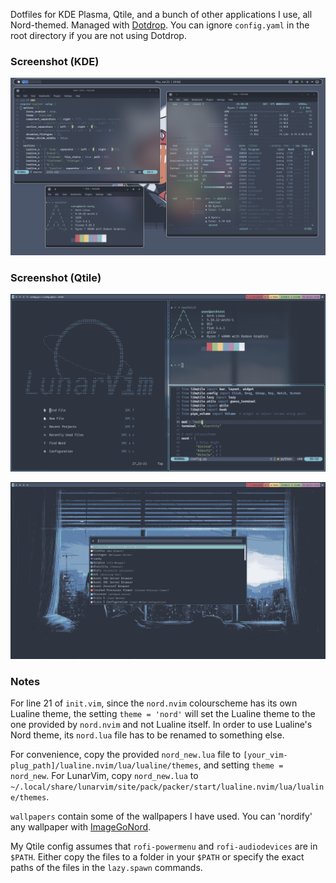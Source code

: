 Dotfiles for KDE Plasma, Qtile, and a bunch of other applications I use, all Nord-themed.
Managed with [Dotdrop](https://github.com/deadc0de6/dotdrop). You can ignore `config.yaml` in the root directory if you are not using Dotdrop. 

### Screenshot (KDE)

![kde](./Pictures/screenshots/screenshot_kde.png)

### Screenshot (Qtile)

![qtile-1](./Pictures/screenshots/screenshot_qtile1.png)

![qtile-2](./Pictures/screenshots/screenshot_qtile2.png)

### Notes

For line 21 of `init.vim`, since the `nord.nvim` colourscheme has its own Lualine theme, the setting `theme = 'nord'` will set the Lualine theme to the one provided by `nord.nvim` and not Lualine itself. In order to use Lualine's Nord theme, its `nord.lua` file has to be renamed to something else. 

For convenience, copy the provided `nord_new.lua` file to `[your_vim-plug_path]/lualine.nvim/lua/lualine/themes`, and setting `theme = nord_new`. For LunarVim, copy `nord_new.lua` to `~/.local/share/lunarvim/site/pack/packer/start/lualine.nvim/lua/lualine/themes`.

`wallpapers` contain some of the wallpapers I have used. You can 'nordify' any wallpaper with [ImageGoNord](https://ign.schrodinger-hat.it/).

My Qtile config assumes that `rofi-powermenu` and `rofi-audiodevices` are in `$PATH`. Either copy the files to a folder in your `$PATH` or specify the exact paths of the files in the `lazy.spawn` commands.
